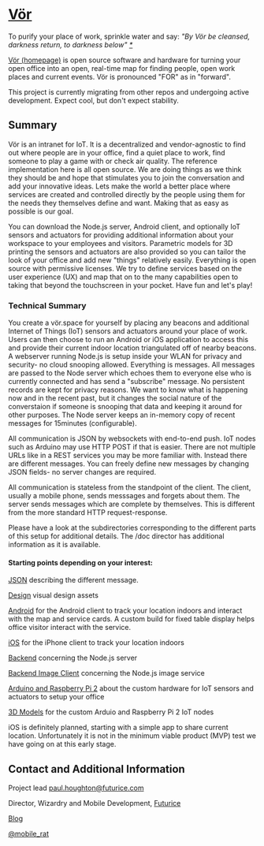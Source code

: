 # [Vör](http://vor.space)

To purify your place of work, sprinkle water and say: *"By Vör be cleansed, darkness return, to darkness below"  [*](http://www.northernpaganism.org/shrines/handmaidens/vor/who-is.html)*

[Vör (homepage)](http://vor.space) is open source software and hardware for turning your open office into an open, real-time map for finding people, open work places and current events. Vör is pronounced "FOR" as in "forward".

This project is currently migrating from other repos and undergoing active development. Expect cool, but don't expect stability.

## Summary

Vör is an intranet for IoT. It is a decentralized and vendor-agnostic to find out where people are in your office, find a quiet place to work, find someone to play a game with or check air quality. The reference implementation here is all open source. We are doing things as we think they should be and hope that stimulates you to join the conversation and add your innovative ideas. Lets make the world a better place where services are created and controlled directly by the people using them for the needs they themselves define and want. Making that as easy as possible is our goal.

You can download the Node.js server, Android client, and optionally IoT sensors and actuators for providing additional information about your workspace to your employees and visitors. Parametric models for 3D printing the sensors and actuators are also provided so you can tailor the look of your office and add new "things" relatively easily. Everything is open source with permissive licenses. We try to define services based on the user experience (UX) and map that on to the many capabilities open to taking that beyond the touchscreen in your pocket. Have fun and let's play!

### Technical Summary

You create a vör.space for yourself by placing any beacons and additional Internet of Things (IoT) sensors and actuators around your place of work. Users can then choose to run an Android or iOS application to access this and provide their current indoor location triangulated off of nearby beacons. A webserver running Node.js is setup inside your WLAN for privacy and security- no cloud snooping allowed. Everything is messages. All messages are passed to the Node server which echoes them to everyone else who is currently connected and has send a "subscribe" message. No persistent records are kept for privacy reasons. We want to know what is happening now and in the recent past, but it changes the social nature of the converstaion if someone is snooping that data and keeping it around for other purposes. The Node server keeps an in-memory copy of recent messages for 15minutes (configurable).

All communication is JSON by websockets with end-to-end push. IoT nodes such as Arduino may use HTTP POST if that is easier. There are not multiple URLs like in a REST services you may be more familiar with. Instead there are different messages. You can freely define new messages by changing JSON fields- no server changes are required.

All communication is stateless from the standpoint of the client. The client, usually a mobile phone, sends messsages and forgets about them. The server sends messages which are complete by themselves. This is different from the more standard HTTP request-response.

Please have a look at the subdirectories corresponding to the different parts of this setup for additional details. The /doc director has additional information as it is available.

#### Starting points depending on your interest:

[JSON](/doc/json-schema.md) describing the different message.

[Design](/vor-design/README.md) visual design assets

[Android](/vor-android/README.md) for the Android client to track your location indoors and interact with the map and service cards. A custom build for fixed table display helps office visitor interact with the service.

[iOS](/vor-ios/README.md) for the iPhone client to track your location indoors

[Backend](/vor-backend/README.md) concerning the Node.js server

[Backend Image Client](/vor-image-client/README.md) concerning the Node.js image service

[Arduino and Raspberry Pi 2](/vor-arduino/README.md) about the custom hardware for IoT sensors and actuators to setup your office

[3D Models](/vor-3d-models/README.md) for the custom Arduio and Raspberry Pi 2 IoT nodes

iOS is definitely planned, starting with a simple app to share current location. Unfortunately it is not in the minimum viable product (MVP) test we have going on at this early stage.

## Contact and Additional Information

Project lead paul.houghton@futurice.com

Director, Wizardry and Mobile Development, [Futurice](http://futurice.com/)

[Blog](http://futurice.com/people/paul-houghton)

[@mobile_rat](https://twitter.com/mobile_rat/)

